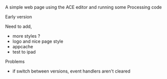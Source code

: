A simple web page using the ACE editor and running some Processing code

Early version

Need to add,
- more styles ?
- logo and nice page style
- appcache
- test to ipad

Problems
- if switch between versions, event handlers aren't cleared 
